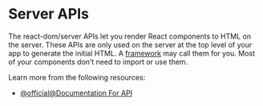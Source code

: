 # Server APIs

The react-dom/server APIs let you render React components to HTML on the server. These APIs are only used on the server at the top level of your app to generate the initial HTML. A [framework](https://react.dev/learn/start-a-new-react-project#production-grade-react-frameworks) may call them for you. Most of your components don’t need to import or use them.

Learn more from the following resources:

- [@official@Documentation For API](https://react.dev/reference/react-dom/server)
